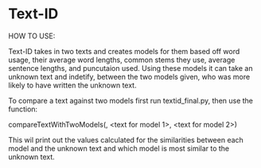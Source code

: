 # Text-ID

HOW TO USE:

Text-ID takes in two texts and creates models for them based off word usage, their average word lengths, common stems they use, average
sentence lengths, and puncutaion used. Using these models it can take an unknown text and indetify, between the two models given, who
was more likely to have written the unknown text.

To compare a text against two models first run textid_final.py, then use the function:

compareTextWithTwoModels(<unknown text>, <text for model 1>, <text for model 2>)

This wil print out the values calculated for the similarities between each model and the unknown text and which model is most similar
to the unknown text.
